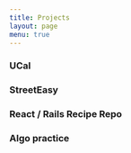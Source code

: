```yaml
---
title: Projects
layout: page
menu: true
---
```

<!-- ### IMTI -->
<!-- ### Blackbird -->
### UCal
### StreetEasy
### React / Rails Recipe Repo
### Algo practice
